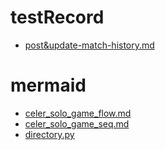 # testRecord
- [post&update-match-history.md](./testRecord/post&update-match-history.md)
# mermaid
- [celer_solo_game_flow.md](./mermaid/celer_solo_game_flow.md)
- [celer_solo_game_seq.md](./mermaid/celer_solo_game_seq.md)
- [directory.py](./directory.py)
